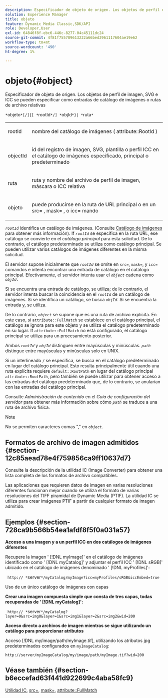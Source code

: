 ```yaml
---
description: Especificador de objeto de origen. Los objetos de perfil de imagen, SVG e ICC se pueden especificar como entradas de catálogo de imágenes o rutas de archivo relativas
solution: Experience Manager
title: objeto
feature: Dynamic Media Classic,SDK/API
role: Developer,User
exl-id: 64846f8f-ebc6-446c-8277-04c45111dc24
source-git-commit: 4f81f755789613222a66bed2961117604ae19e62
workflow-type: tm+mt
source-wordcount: '490'
ht-degree: 1%

---
```


# objeto{#object}

Especificador de objeto de origen. Los objetos de perfil de imagen, SVG e ICC se pueden especificar como entradas de catálogo de imágenes o rutas de archivo relativas

`*`objeto`*[/]{[ *`rootId`*/] *`objId`*}| *`ruta`*`

<table id="simpletable_A8B9B4D508B94BE5B7F6112F0A5F8270"> 
 <tr class="strow"> 
  <td class="stentry"> <p> <span class="codeph"> <span class="varname"> rootId </span> </span> </p> </td> 
  <td class="stentry"> <p>nombre del catálogo de imágenes ( <span class="codeph"> attribute::RootId </span>) </p> </td> 
 </tr> 
 <tr class="strow"> 
  <td class="stentry"> <p> <span class="codeph"> <span class="varname"> objectId </span> </span> </p> </td> 
  <td class="stentry"> <p>id del registro de imagen, SVG, plantilla o perfil ICC en el catálogo de imágenes especificado, principal o predeterminado </p> </td> 
 </tr> 
 <tr class="strow"> 
  <td class="stentry"> <p> <span class="codeph"> <span class="varname"> ruta </span> </span> </p> </td> 
  <td class="stentry"> <p>ruta y nombre del archivo de perfil de imagen, máscara o ICC relativa </p> </td> 
 </tr> 
 <tr class="strow"> 
  <td class="stentry"> <p> <span class="codeph"> <span class="varname"> objeto </span> </span> </p> </td> 
  <td class="stentry"> <p>puede producirse en la ruta de URL principal o en un <span class="codeph"> src= </span>, <span class="codeph"> mask= </span>, o <span class="codeph"> icc= </span> mando </p> </td> 
 </tr> 
</table>

*`rootId`* identifica un catálogo de imágenes. (Consulte [Catálogo de imágenes](../../../../../is-api/image-catalog/image-serving-api-ref/c-image-catalog-reference/c-overview/c-overview.md#concept-9ce2b6a133de45f783e95cabc5810ac3) para obtener más información). If *`rootId`* se especifica en la ruta URL, ese catálogo se convierte en el *catálogo principal* para esta solicitud. De lo contrario, el catálogo predeterminado se utiliza como catálogo principal. Se pueden utilizar varios catálogos de imágenes diferentes en la misma solicitud.

El servidor supone inicialmente que *`rootId`* se omite en `src=`, `mask=`, y `icc=` comandos e intenta encontrar una entrada de catálogo en el catálogo principal. Efectivamente, el servidor intenta usar el *`object`* cadena como *`objId.`*

Si se encuentra una entrada de catálogo, se utiliza; de lo contrario, el servidor intenta buscar la coincidencia en el *`rootId`* de un catálogo de imágenes. Si se identifica un catálogo, se busca *`objId`*. Si se encuentra la entrada y, se utiliza.

De lo contrario, *`object`* se supone que es una ruta de archivo explícita. En este caso, si `attribute::FullMatch` se establece en el catálogo principal, el catálogo se ignora para este objeto y se utiliza el catálogo predeterminado en su lugar. If `attribute::FullMatch` no está configurado, el catálogo principal se utiliza para un procesamiento posterior.

Ambos *`rootId`* y *`objId`* distinguen entre mayúsculas y minúsculas. *`path`* distingue entre mayúsculas y minúsculas solo en UNIX.

Si un interlineado `/` se especifica, se busca en el catálogo predeterminado en lugar del catálogo principal. Esto resulta principalmente útil cuando una ruta explícita requiere `default::RootPath` en lugar del catálogo principal `attribute::RootPath`, pero también se puede utilizar para obtener acceso a las entradas del catálogo predeterminado que, de lo contrario, se anularían con las entradas del catálogo principal.

Consulte *Administración de contenido* en el *Guía de configuración del servidor* para obtener más información sobre cómo *`path`* se traduce a una ruta de archivo física.

>[!NOTE]
>
>No se permiten caracteres comas &quot;,&quot; en *`object.`*

## Formatos de archivo de imagen admitidos {#section-12c85aead78e4f759856ca9ff10637d7}

Consulte la descripción de la utilidad IC (Image Converter) para obtener una lista completa de los formatos de archivo compatibles.

Las aplicaciones que requieren datos de imagen en varias resoluciones diferentes funcionan mejor cuando se utiliza el formato de varias resoluciones del TIFF piramidal de Dynamic Media (PTIF). La utilidad IC se utiliza para crear imágenes PTIF a partir de cualquier formato de imagen admitido.

## Ejemplos {#section-728ca9b566b54ea1afdf8f5f0a031a57}

**Acceso a una imagen y a un perfil ICC en dos catálogos de imágenes diferentes**

Recupere la imagen &#39; [!DNL myImage]&#39; en el catálogo de imágenes identificado como &#39; [!DNL myCatalog]&#39; y adjuntar el perfil ICC &#39; [!DNL sRGB]&#39; ubicado en el catálogo de imágenes denominado &#39; [!DNL myProfiles]&#39;:

` http:// *`server`*/myCatalog/myImage?icc=myProfiles/sRGB&iccEmbed=true`

Uso de un único catálogo de imágenes con capas

**Crear una imagen compuesta simple que consta de tres capas, todas recuperadas de &#39; [!DNL myCatalog]&#39;:**

` http:// *`server`*/myCatalog?layer=0&src=img0&layer=1&src=img1&layer=2&src=img2&wid=200`

**Acceso directo a archivos de imagen mientras se sigue utilizando un catálogo para proporcionar atributos**

Acceso [!DNL my/image/path/myImage.tif], utilizando los atributos jpg predeterminados configurados en `myImageCatalog`:

`http://server/myImageCatalog/my/image/path/myImage.tif?wid=200`

## Véase también {#section-b6eccefad63f441d922699c4aba58fc9}

[Utilidad IC](../../../../../is-api/is-utils/utilities/r-ic.md#reference-de9f43c63a8f48f1a755ff1760af8b7b), [src=](../../../../../is-api/http-ref/image-serving-api-ref/c-http-protocol-reference/c-command-reference/r-src.md#reference-f6506637778c4c69bf106a7924a91ab1), [mask=](../../../../../is-api/http-ref/image-serving-api-ref/c-http-protocol-reference/c-command-reference/r-mask.md#reference-922254e027404fb890b850e2723ee06e), [attribute::FullMatch](../../../../../is-api/image-catalog/image-serving-api-ref/c-image-catalog-reference/c-attributes-reference/r-fullmatch.md#reference-c3a72f31672a48b386943d6781cf50d7)
